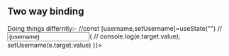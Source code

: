 <h2>Two way binding</h2>
Doing things differntly:-
    //const [username,setUsername]=useState("")
    //<input aria-label="Phone number, username, or email" aria-required="true" autocapitalize="off" autocorrect="off" maxlength="75" class="input" dir="" type="text" value={username} name="username" onChange={(e)=>{
                                // console.log(e.target.value);
                                setUsername(e.target.value)
                                }}>